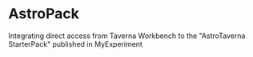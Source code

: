 AstroPack
=========

Integrating direct access from Taverna Workbench to the "AstroTaverna StarterPack" published in MyExperiment
